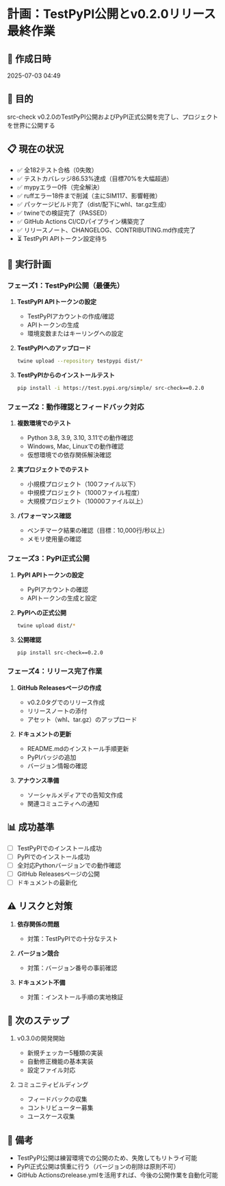# 計画：TestPyPI公開とv0.2.0リリース最終作業

## 📅 作成日時
2025-07-03 04:49

## 🎯 目的
src-check v0.2.0のTestPyPI公開およびPyPI正式公開を完了し、プロジェクトを世界に公開する

## 📋 現在の状況
- ✅ 全182テスト合格（0失敗）
- ✅ テストカバレッジ86.53%達成（目標70%を大幅超過）
- ✅ mypyエラー0件（完全解決）
- ✅ ruffエラー18件まで削減（主にSIM117、影響軽微）
- ✅ パッケージビルド完了（dist/配下にwhl、tar.gz生成）
- ✅ twineでの検証完了（PASSED）
- ✅ GitHub Actions CI/CDパイプライン構築完了
- ✅ リリースノート、CHANGELOG、CONTRIBUTING.md作成完了
- ⏳ TestPyPI APIトークン設定待ち

## 🚀 実行計画

### フェーズ1：TestPyPI公開（最優先）
1. **TestPyPI APIトークンの設定**
   - TestPyPIアカウントの作成/確認
   - APIトークンの生成
   - 環境変数またはキーリングへの設定
   
2. **TestPyPIへのアップロード**
   ```bash
   twine upload --repository testpypi dist/*
   ```

3. **TestPyPIからのインストールテスト**
   ```bash
   pip install -i https://test.pypi.org/simple/ src-check==0.2.0
   ```

### フェーズ2：動作確認とフィードバック対応
1. **複数環境でのテスト**
   - Python 3.8, 3.9, 3.10, 3.11での動作確認
   - Windows, Mac, Linuxでの動作確認
   - 仮想環境での依存関係解決確認

2. **実プロジェクトでのテスト**
   - 小規模プロジェクト（100ファイル以下）
   - 中規模プロジェクト（1000ファイル程度）
   - 大規模プロジェクト（10000ファイル以上）

3. **パフォーマンス確認**
   - ベンチマーク結果の確認（目標：10,000行/秒以上）
   - メモリ使用量の確認

### フェーズ3：PyPI正式公開
1. **PyPI APIトークンの設定**
   - PyPIアカウントの確認
   - APIトークンの生成と設定

2. **PyPIへの正式公開**
   ```bash
   twine upload dist/*
   ```

3. **公開確認**
   ```bash
   pip install src-check==0.2.0
   ```

### フェーズ4：リリース完了作業
1. **GitHub Releasesページの作成**
   - v0.2.0タグでのリリース作成
   - リリースノートの添付
   - アセット（whl、tar.gz）のアップロード

2. **ドキュメントの更新**
   - README.mdのインストール手順更新
   - PyPIバッジの追加
   - バージョン情報の確認

3. **アナウンス準備**
   - ソーシャルメディアでの告知文作成
   - 関連コミュニティへの通知

## 📊 成功基準
- [ ] TestPyPIでのインストール成功
- [ ] PyPIでのインストール成功
- [ ] 全対応Pythonバージョンでの動作確認
- [ ] GitHub Releasesページの公開
- [ ] ドキュメントの最新化

## ⚠️ リスクと対策
1. **依存関係の問題**
   - 対策：TestPyPIでの十分なテスト

2. **バージョン競合**
   - 対策：バージョン番号の事前確認

3. **ドキュメント不備**
   - 対策：インストール手順の実地検証

## 🔄 次のステップ
1. v0.3.0の開発開始
   - 新規チェッカー5種類の実装
   - 自動修正機能の基本実装
   - 設定ファイル対応

2. コミュニティビルディング
   - フィードバックの収集
   - コントリビューター募集
   - ユースケース収集

## 📝 備考
- TestPyPI公開は練習環境での公開のため、失敗してもリトライ可能
- PyPI正式公開は慎重に行う（バージョンの削除は原則不可）
- GitHub Actionsのrelease.ymlを活用すれば、今後の公開作業を自動化可能